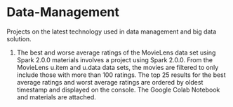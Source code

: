 # Data-Management
Projects on the latest technology used in data management and big data solution.

1. The best and worse average ratings of the MovieLens data set using Spark 2.0.0 materials involves
   a project using Spark 2.0.0. From the MovieLens u.item and u.data data sets, the movies are filtered to only include
   those with more than 100 ratings. The top 25 results for the best average ratings and worst average ratings are
   ordered by oldest timestamp and displayed on the console. The Google Colab Notebook and materials are attached. 
